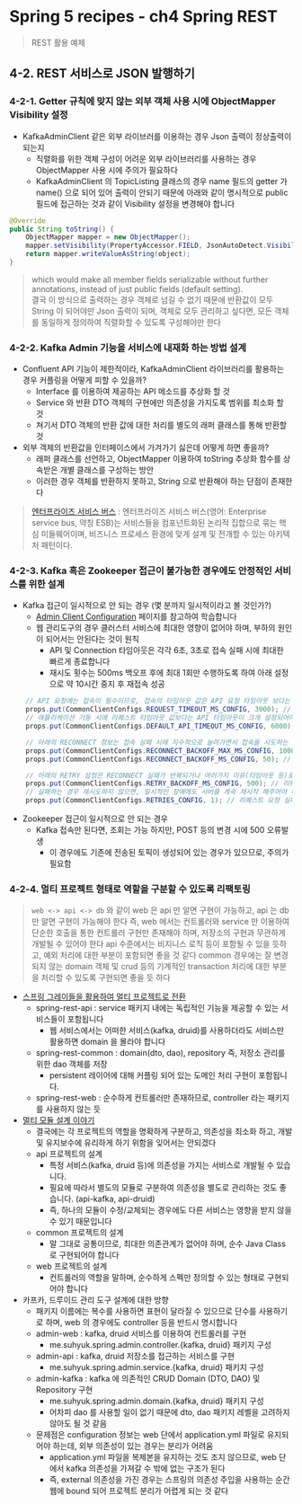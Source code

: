 # Spring 5 recipes - ch4 Spring REST
> REST 활용 예제

## 4-2. REST 서비스로 JSON 발행하기

### 4-2-1. Getter 규칙에 맞지 않는 외부 객체 사용 시에 ObjectMapper Visibility 설정
* KafkaAdminClient 같은 외부 라이브러를 이용하는 경우 Json 출력이 정상출력이 되는지
  - 직렬화를 위한 객체 구성이 어려운 외부 라이브러리를 사용하는 경우 ObjectMapper 사용 시에 주의가 필요하다
  - KafkaAdminClient 의 TopicListing 클래스의 경우 name 필드의 getter 가 name() 으로 되어 있어 출력이 안되기 때문에 아래와 같이 명시적으로 public 필드에 접근하는 것과 같이 Visibility 설정을 변경해야 합니다
```java
@Override
public String toString() {
    ObjectMapper mapper = new ObjectMapper();
    mapper.setVisibility(PropertyAccessor.FIELD, JsonAutoDetect.Visibility.ANY);
    return mapper.writeValueAsString(object);
}
```
> which would make all member fields serializable without further annotations, instead of just public fields (default setting).
> <br>
> 결국 이 방식으로 출력하는 경우 객체로 넘길 수 없기 때문에 반환값이 모두 String 이 되어야만 Json 출력이 되며, 객체로 모두 관리하고 싶다면, 모든 객체를 동일하게 정의하여 직렬화할 수 있도록 구성해야만 한다

### 4-2-2. Kafka Admin 기능을 서비스에 내재화 하는 방법 설계
* Confluent API 기능이 제한적이라, KafkaAdminClient 라이브러리를 활용하는 경우 커플링을 어떻게 피할 수 있을까?
  - Interface 를 이용하여 제공하는 API 메소드를 추상화 할 것
  - Service 와 반환 DTO 객체의 구현에만 의존성을 가지도록 범위를 최소화 할 것
  - 쳐기서 DTO 객체의 반환 값에 대한 처리를 별도의 래퍼 클래스를 통해 반환할 것
* 외부 객체의 반환값을 인터페이스에서 가겨가기 싫은데 어떻게 하면 좋을까?
  - 래퍼 클래스를 선언하고, ObjectMapper 이용하여 toString 추상화 함수를 상속받은 개별 클래스를 구성하는 방안 
  - 이러한 경우 객체를 반환하지 못하고, String 으로 반환해야 하는 단점이 존재한다

> [엔터프라이즈 서비스 버스](https://ko.wikipedia.org/wiki/엔터프라이즈_서비스_버스) : 엔터프라이즈 서비스 버스(영어: Enterprise service bus, 약칭 ESB)는 서비스들을 컴포넌트화된 논리적 집합으로 묶는 핵심 미들웨어이며, 비즈니스 프로세스 환경에 맞게 설계 및 전개할 수 있는 아키텍처 패턴이다.


### 4-2-3. Kafka 혹은 Zookeeper 접근이 불가능한 경우에도 안정적인 서비스를 위한 설계
* Kafka 접근이 일시적으로 안 되는 경우 (몇 분까지 일시적이라고 볼 것인가?)
  - [Admin Client Configuration](https://docs.confluent.io/platform/current/installation/configuration/admin-configs.html) 페이지를 참고하여 학습합니다
  - 웹 관리도구의 경우 클러스터 서비스에 최대한 영향이 없어야 하며, 부하의 원인이 되어서는 안된다는 것이 원칙
    - API 및 Connection 타임아웃은 각각 6초, 3초로 접속 실패 시에 최대한 빠르게 종료합니다
    - 재시도 횟수는 500ms 백오프 후에 최대 1회만 수행하도록 하여 아래 설정으로 약 10시간 중지 후 재접속 성공
```java
    // API 요청에는 접속이 필수이므로, 접속의 타임아웃 값은 API 요청 타임아웃 보다는 작아야 한다 - 3/6초로 축소
    props.put(CommonClientConfigs.REQUEST_TIMEOUT_MS_CONFIG, 3000); // 커넥션 생성 요청 시에 타임아웃 시간 (default: 30 seconds)
    // 애플리케이션 기동 시에 리퀘스트 타임아웃 값보다는 API 타임아웃이 크게 설정되어야 하며, Client API 호출의 타임아웃 값 설정
    props.put(CommonClientConfigs.DEFAULT_API_TIMEOUT_MS_CONFIG, 6000); // API 호출 타임아웃 (default: 60 secs)

    // 아래의 RECONNECT 정보는 접속 실패 시에 지수적으로 늘려가면서 접속을 시도하는 시간을 의미 - 접속유지를 위해서는 설정을 유지할 필요 있음
    props.put(CommonClientConfigs.RECONNECT_BACKOFF_MAX_MS_CONFIG, 1000); // 연속적인 접속 실패시에 Backoff 지수적 상승 최대 시간 (default: 1 second)
    props.put(CommonClientConfigs.RECONNECT_BACKOFF_MS_CONFIG, 50); // Backoff 초기 시간 (default: 50ms -> 100ms ... 1000ms)

    // 아래의 RETRY 설정은 RECONNECT 실패가 반복되거나 여러가지 이유(타임아웃 등)로 접속에 실패한 경우 다시 시도하는 횟수 - 횟수만 1회로 조정
    props.put(CommonClientConfigs.RETRY_BACKOFF_MS_CONFIG, 500); // 리퀘스트 요청 실패 시에 대기 후에 다시 요청하는 시간 (default: 100ms)
    // 실패하는 경우 재시도하지 않으면, 일시적인 장애에도 서버를 계속 재시작 해주어야 하므로, 설정 조정이 필요함
    props.put(CommonClientConfigs.RETRIES_CONFIG, 1); // 리퀘스트 요청 실패 시에 최대 재시도하는 횟수 (default: 0 or 2147483647)
```
* Zookeeper 접근이 일시적으로 안 되는 경우
  - Kafka 접속만 된다면, 조회는 가능 하지만, POST 등의 변경 시에 500 오류발생
    - 이 경우에도 기존에 전송된 토픽이 생성되어 있는 경우가 있으므로, 주의가 필요함

### 4-2-4. 멀티 프로젝트 형태로 역할을 구분할 수 있도록 리팩토링
> `web <-> api <-> db` 와 같이 web 은 api 만 알면 구현이 가능하고, api 는 db 만 알면 구현이 가능해야 한다
> 즉, web 에서는 컨트롤러와 service 만 이용하여 단순한 호출을 통한 컨트롤러 구현만 존재해야 하며, 저장소의 구현과 무관하게 개발될 수 있어야 한다
> api 수준에서는 비지니스 로직 등이 포함될 수 있을 듯하고, 예외 처리에 대한 부분이 포함되면 좋을 것 같다
> common 경우에는 잘 변경되지 않는 domain 객체 및 crud 등의 기계적인 transaction 처리에 대한 부분을 처리할 수 있도록 구현되면 좋을 듯 하다
* [스프링 그레이들을 활용하여 멀티 프로젝트로 전환](https://jojoldu.tistory.com/123)
  - spring-rest-api : service 패키지 내에는 독립적인 기능을 제공할 수 있는 서비스들이 포함됩니다
    - 웹 서비스에서는 어떠한 서비스(kafka, druid)를 사용하더라도 서비스만 활용하면 domain 을 몰라야 합니다
  - spring-rest-common : domain(dto, dao), repository 즉, 저장소 관리를 위한 dao 객체를 저장
    - persistent 레이어에 대해 커플링 되어 있는 도메인 처리 구현이 포함됩니다.
  - spring-rest-web : 순수하게 컨트롤러만 존재하므로, controller 라는 패키지를 사용하지 않는 듯
* [멀티 모듈 설계 이야기](https://techblog.woowahan.com/2637/)
  - 결국에는 각 프로젝트의 역할을 명확하게 구분하고, 의존성을 최소화 하고, 개발 및 유지보수에 유리하게 하기 위함을 잊어서는 안되겠다 
  - api 프로젝트의 설계
    - 특정 서비스(kafka, druid 등)에 의존성을 가지는 서비스로 개발될 수 있습니다.
    - 필요에 따라서 별도의 모듈로 구분하여 의존성을 별도로 관리하는 것도 좋습니다. (api-kafka, api-druid)
    - 즉, 하나의 모듈이 수정/교체되는 경우에도 다른 서비스는 영향을 받지 않을 수 있기 때문입니다
  - common 프로젝트의 설계
    - 말 그대로 공통이므로, 최대한 의존관계가 없어야 하며, 순수 Java Class 로 구현되어야 합니다
  - web 프로젝트의 설계
    - 컨트롤러의 역할을 말하며, 순수하게 스펙만 정의할 수 있는 형태로 구현되어야 합니다
* 카프카, 드루이드 관리 도구 설계에 대한 방향
  - 패키지 이름에는 복수를 사용하면 표현이 달라질 수 있으므로 단수를 사용하기로 하며, web 의 경우에도 controller 등을 반드시 명시합니다
  - admin-web : kafka, druid 서비스를 이용하여 컨트롤러를 구현
    - me.suhyuk.spring.admin.controller.{kafka, druid} 패키지 구성
  - admin-api : kafka, druid 저장소를 접근하는 서비스를 구현
    - me.suhyuk.spring.admin.service.{kafka, druid} 패키지 구성
  - admin-kafka : kafka 에 의존적인 CRUD Domain (DTO, DAO) 및 Repository 구현
    - me.suhyuk.spring.admin.domain.{kafka, druid} 패키지 구성
    - 어차피 dao 를 사용할 일이 없기 때문에 dto, dao 패키지 레벨을 고려하지 않아도 될 것 같음
  - 문제점은 configuration 정보는 web 단에서 application.yml 파일로 유지되어야 하는데, 외부 의존성이 있는 경우는 분리가 어려움
    - application.yml 파일을 복제본을 유지하는 것도 조지 않으므로, web 단에서 kafka 의존성을 가져갈 수 밖에 없는 구조가 된다
    - 즉, external 의존성을 가진 경우는 스프링의 의존성 주입을 사용하는 순간 웹에 bound 되어 프로젝트 분리가 어렵게 되는 것 같다
